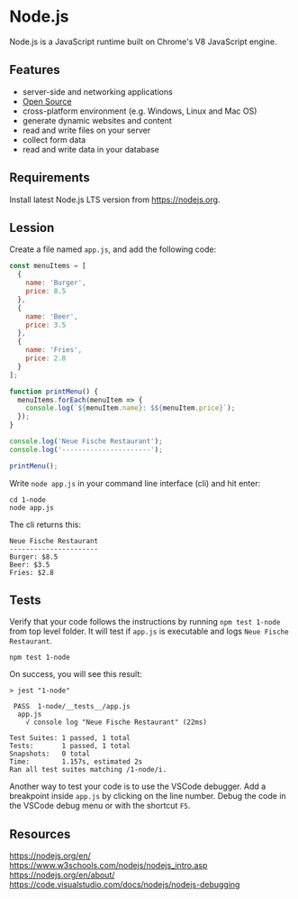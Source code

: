 # Node.js

Node.js is a JavaScript runtime built on Chrome's V8 JavaScript engine.

## Features

- server-side and networking applications
- [Open Source](https://github.com/nodejs)
- cross-platform environment (e.g. Windows, Linux and Mac OS)
- generate dynamic websites and content
- read and write files on your server
- collect form data
- read and write data in your database

## Requirements

Install latest Node.js LTS version from https://nodejs.org.

## Lession

Create a file named `app.js`, and add the following code:

```js
const menuItems = [
  {
    name: 'Burger',
    price: 8.5
  },
  {
    name: 'Beer',
    price: 3.5
  },
  {
    name: 'Fries',
    price: 2.8
  }
];

function printMenu() {
  menuItems.forEach(menuItem => {
    console.log(`${menuItem.name}: $${menuItem.price}`);
  });
}

console.log('Neue Fische Restaurant');
console.log('----------------------');

printMenu();
```

Write `node app.js` in your command line interface (cli) and hit enter:

```
cd 1-node
node app.js
```

The cli returns this:

```
Neue Fische Restaurant
----------------------
Burger: $8.5
Beer: $3.5
Fries: $2.8
```

## Tests

Verify that your code follows the instructions by running `npm test 1-node` from top level folder. It will test if `app.js` is executable and logs `Neue Fische Restaurant`.

```
npm test 1-node
```

On success, you will see this result:

```
> jest "1-node"

 PASS  1-node/__tests__/app.js
  app.js
    √ console log "Neue Fische Restaurant" (22ms)

Test Suites: 1 passed, 1 total
Tests:       1 passed, 1 total
Snapshots:   0 total
Time:        1.157s, estimated 2s
Ran all test suites matching /1-node/i.
```

Another way to test your code is to use the VSCode debugger. Add a breakpoint inside `app.js` by clicking on the line number. Debug the code in the VSCode debug menu or with the shortcut `F5`.

## Resources

https://nodejs.org/en/  
https://www.w3schools.com/nodejs/nodejs_intro.asp  
https://nodejs.org/en/about/
https://code.visualstudio.com/docs/nodejs/nodejs-debugging
